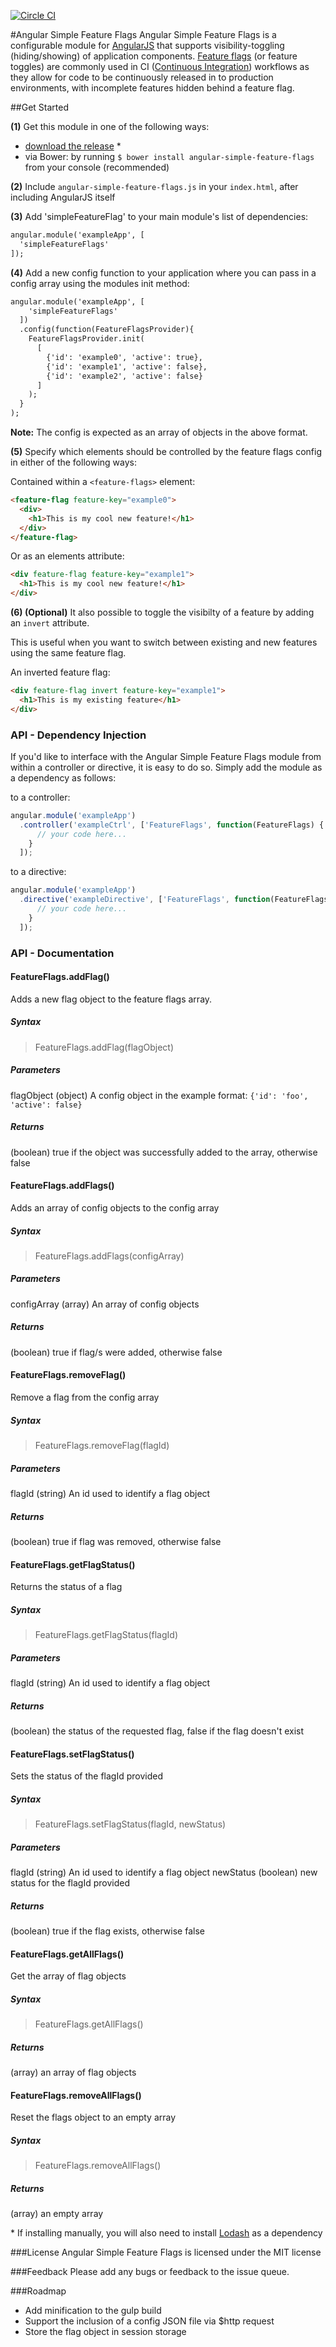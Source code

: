 [![Circle CI](https://circleci.com/gh/costacruise/angular-simple-feature-flags.svg?style=svg)](https://circleci.com/gh/costacruise/angular-simple-feature-flags)

#Angular Simple Feature Flags
Angular Simple Feature Flags is a configurable module for [AngularJS](https://angularjs.org/) that supports visibility-toggling (hiding/showing) of application components. [Feature flags](http://en.wikipedia.org/wiki/Feature_toggle) (or feature toggles) are commonly used in CI ([Continuous Integration](http://en.wikipedia.org/wiki/Continuous_integration)) workflows as they allow for code to be continuously released in to production environments, with incomplete features hidden behind a feature flag.

##Get Started

**(1)** Get this module in one of the following ways:

* [download the release](https://raw.githubusercontent.com/costacruise/angular-simple-feature-flags/master/angular-simple-feature-flags.js) *
* via Bower: by running `$ bower install angular-simple-feature-flags` from your console (recommended)


**(2)** Include `angular-simple-feature-flags.js` in your `index.html`, after including AngularJS itself


**(3)** Add 'simpleFeatureFlag' to your main module's list of dependencies:

```html
angular.module('exampleApp', [
  'simpleFeatureFlags'
]);
```

**(4)** Add a new config function to your application where you can pass in a config array using the modules init method:

```html
angular.module('exampleApp', [
    'simpleFeatureFlags'
  ])
  .config(function(FeatureFlagsProvider){
    FeatureFlagsProvider.init(
      [ 
        {'id': 'example0', 'active': true}, 
        {'id': 'example1', 'active': false},
        {'id': 'example2', 'active': false}
      ]
    );    
  }
);
```
**Note:** The config is expected as an array of objects in the above format.


**(5)** Specify which elements should be controlled by the feature flags config in either of the following ways:

Contained within a `<feature-flags>` element:
```html
<feature-flag feature-key="example0">
  <div>
    <h1>This is my cool new feature!</h1>
  </div>
</feature-flag>
```
Or as an elements attribute:
```html
<div feature-flag feature-key="example1">
  <h1>This is my cool new feature!</h1>
</div>
```

**(6) (Optional)** It also possible to toggle the visibilty of a feature by adding an `invert` attribute.

This is useful when you want to switch between existing and new features using the same feature flag.

An inverted feature flag:

```html
<div feature-flag invert feature-key="example1">
  <h1>This is my existing feature</h1>
</div>
```

### API - Dependency Injection

If you'd like to interface with the Angular Simple Feature Flags module from within a controller or directive, it is easy to do so. Simply add the module as a dependency as follows:

to a controller:
```javascript
angular.module('exampleApp')
  .controller('exampleCtrl', ['FeatureFlags', function(FeatureFlags) {
      // your code here...
    }
  ]);
```

to a directive:
```javascript
angular.module('exampleApp')
  .directive('exampleDirective', ['FeatureFlags', function(FeatureFlags) {
      // your code here...
    }
  ]);
```

### API - Documentation

#### FeatureFlags.addFlag()

Adds a new flag object to the feature flags array.
##### Syntax
> FeatureFlags.addFlag(flagObject)

##### Parameters
flagObject
(object) A config object in the example format: `{'id': 'foo', 'active': false}`
##### Returns 
(boolean) true if the object was successfully added to the array, otherwise false  




#### FeatureFlags.addFlags()
Adds an array of config objects to the config array
##### Syntax
> FeatureFlags.addFlags(configArray)

##### Parameters
configArray
(array) An array of config objects 
##### Returns 
(boolean) true if flag/s were added, otherwise false  




#### FeatureFlags.removeFlag()
Remove a flag from the config array
##### Syntax
> FeatureFlags.removeFlag(flagId)

##### Parameters
flagId
(string) An id used to identify a flag object

##### Returns 
(boolean) true if flag was removed, otherwise false  




#### FeatureFlags.getFlagStatus()
Returns the status of a flag
##### Syntax
> FeatureFlags.getFlagStatus(flagId)

##### Parameters
flagId
(string) An id used to identify a flag object

##### Returns 
(boolean) the status of the requested flag, false if the flag doesn't exist  




#### FeatureFlags.setFlagStatus()
Sets the status of the flagId provided
##### Syntax
> FeatureFlags.setFlagStatus(flagId, newStatus) 

##### Parameters
flagId
(string) An id used to identify a flag object
newStatus
(boolean) new status for the flagId provided

##### Returns 
(boolean) true if the flag exists, otherwise false  





#### FeatureFlags.getAllFlags()
Get the array of flag objects

##### Syntax
> FeatureFlags.getAllFlags()

##### Returns 
(array) an array of flag objects  




#### FeatureFlags.removeAllFlags()
Reset the flags object to an empty array

##### Syntax
> FeatureFlags.removeAllFlags()

##### Returns 
(array) an empty array  


\* If installing manually, you will also need to install [Lodash](https://github.com/lodash/lodash) as a dependency

###License
Angular Simple Feature Flags is licensed under the MIT license

###Feedback
Please add any bugs or feedback to the issue queue.

###Roadmap
* Add minification to the gulp build
* Support the inclusion of a config JSON file via $http request
* Store the flag object in session storage
